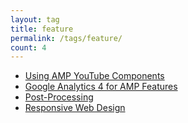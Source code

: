 ```yaml
---
layout: tag
title: feature
permalink: /tags/feature/
count: 4
---
```


- [Using AMP YouTube Components](https://chriskyfung.github.io/amp-affiliately-jekyll-theme/using-amp-youtube/)
- [Google Analytics 4 for AMP Features](https://chriskyfung.github.io/amp-affiliately-jekyll-theme/google-analytics-4/)
- [Post-Processing](https://chriskyfung.github.io/amp-affiliately-jekyll-theme/post-processing/)
- [Responsive Web Design](https://chriskyfung.github.io/amp-affiliately-jekyll-theme/responsive-web-design/)
